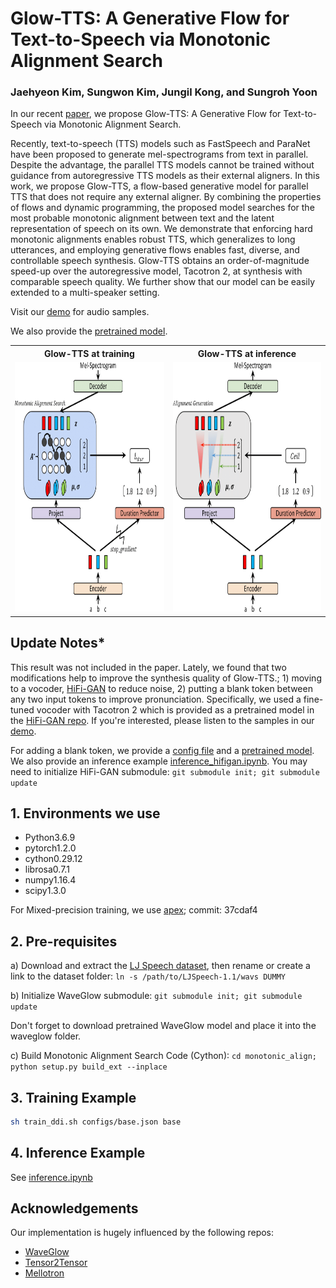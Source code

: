 # Glow-TTS: A Generative Flow for Text-to-Speech via Monotonic Alignment Search

### Jaehyeon Kim, Sungwon Kim, Jungil Kong, and Sungroh Yoon

In our recent [paper](https://arxiv.org/abs/2005.11129), we propose Glow-TTS: A Generative Flow for Text-to-Speech via Monotonic Alignment Search.

Recently, text-to-speech (TTS) models such as FastSpeech and ParaNet have been proposed to generate mel-spectrograms from text in parallel. Despite the advantage, the parallel TTS models cannot be trained without guidance from autoregressive TTS models as their external aligners. In this work, we propose Glow-TTS, a flow-based generative model for parallel TTS that does not require any external aligner. By combining the properties of flows and dynamic programming, the proposed model searches for the most probable monotonic alignment between text and the latent representation of speech on its own. We demonstrate that enforcing hard monotonic alignments enables robust TTS, which generalizes to long utterances, and employing generative flows enables fast, diverse, and controllable speech synthesis. Glow-TTS obtains an order-of-magnitude speed-up over the autoregressive model, Tacotron 2, at synthesis with comparable speech quality. We further show that our model can be easily extended to a multi-speaker setting.

Visit our [demo](https://jaywalnut310.github.io/glow-tts-demo/index.html) for audio samples.

We also provide the [pretrained model](https://drive.google.com/open?id=1JiCMBVTG4BMREK8cT3MYck1MgYvwASL0).

<table style="width:100%">
  <tr>
    <th>Glow-TTS at training</th>
    <th>Glow-TTS at inference</th>
  </tr>
  <tr>
    <td><img src="resources/fig_1a.png" alt="Glow-TTS at training" height="400"></td>
    <td><img src="resources/fig_1b.png" alt="Glow-TTS at inference" height="400"></td>
  </tr>
</table>


## Update Notes*

This result was not included in the paper. Lately, we found that two modifications help to improve the synthesis quality of Glow-TTS.; 1) moving to a vocoder, [HiFi-GAN](https://arxiv.org/abs/2010.05646) to reduce noise, 2) putting a blank token between any two input tokens to improve pronunciation. Specifically, 
we used a fine-tuned vocoder with Tacotron 2 which is provided as a pretrained model in the [HiFi-GAN repo](https://github.com/jik876/hifi-gan). If you're interested, please listen to the samples in our [demo](https://jaywalnut310.github.io/glow-tts-demo/index.html).

For adding a blank token, we provide a [config file](./configs/base_blank.json) and a [pretrained model](https://drive.google.com/open?id=1RxR6JWg6WVBZYb-pIw58hi1XLNb5aHEi). We also provide an inference example [inference_hifigan.ipynb](./inference_hifigan.ipynb). You may need to initialize HiFi-GAN submodule: `git submodule init; git submodule update`


## 1. Environments we use

* Python3.6.9
* pytorch1.2.0
* cython0.29.12
* librosa0.7.1
* numpy1.16.4
* scipy1.3.0

For Mixed-precision training, we use [apex](https://github.com/NVIDIA/apex); commit: 37cdaf4


## 2. Pre-requisites

a) Download and extract the [LJ Speech dataset](https://keithito.com/LJ-Speech-Dataset/), then rename or create a link to the dataset folder: `ln -s /path/to/LJSpeech-1.1/wavs DUMMY`

b) Initialize WaveGlow submodule: `git submodule init; git submodule update`

Don't forget to download pretrained WaveGlow model and place it into the waveglow folder.

c) Build Monotonic Alignment Search Code (Cython): `cd monotonic_align; python setup.py build_ext --inplace`


## 3. Training Example

```sh
sh train_ddi.sh configs/base.json base
```

## 4. Inference Example

See [inference.ipynb](./inference.ipynb)


## Acknowledgements

Our implementation is hugely influenced by the following repos:
* [WaveGlow](https://github.com/NVIDIA/waveglow)
* [Tensor2Tensor](https://github.com/tensorflow/tensor2tensor)
* [Mellotron](https://github.com/NVIDIA/mellotron)

